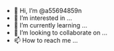 - 👋 Hi, I’m @a55694859n
- 👀 I’m interested in ...
- 🌱 I’m currently learning ...
- 💞️ I’m looking to collaborate on ...
- 📫 How to reach me ...

<!---
a55694859n/a55694859n is a ✨ special ✨ repository because its `README.md` (this file) appears on your GitHub profile.
You can click the Preview link to take a look at your changes.
--->
